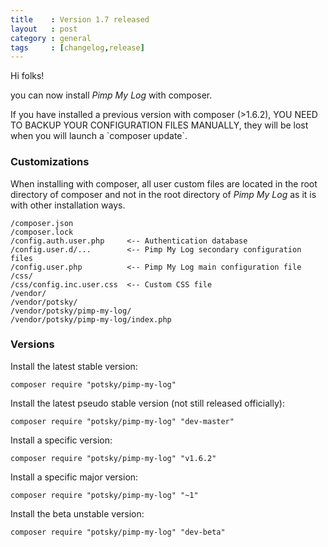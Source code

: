 ```yaml
---
title    : Version 1.7 released
layout   : post
category : general
tags     : [changelog,release]
---
```


Hi folks!

you can now install *Pimp My Log* with composer. 

<div class="alert alert-danger">If you have installed a previous version with composer (>1.6.2), YOU NEED TO BACKUP YOUR CONFIGURATION FILES MANUALLY, they will be lost when you will launch a `composer update`.</div>

<!--more-->

### Customizations

When installing with composer, all user custom files are located in the root directory of composer and not in the root directory of *Pimp My Log* as it is with other installation ways.

```
/composer.json
/composer.lock
/config.auth.user.php     <-- Authentication database
/config.user.d/...        <-- Pimp My Log secondary configuration files
/config.user.php          <-- Pimp My Log main configuration file
/css/
/css/config.inc.user.css  <-- Custom CSS file
/vendor/
/vendor/potsky/
/vendor/potsky/pimp-my-log/
/vendor/potsky/pimp-my-log/index.php
```

### Versions

Install the latest stable version:

```
composer require "potsky/pimp-my-log"
```

Install the latest pseudo stable version (not still released officially):

```
composer require "potsky/pimp-my-log" "dev-master"
```

Install a specific version:

```
composer require "potsky/pimp-my-log" "v1.6.2"
```

Install a specific major version:

```
composer require "potsky/pimp-my-log" "~1"
```

Install the beta unstable version:

```
composer require "potsky/pimp-my-log" "dev-beta"
```



<!--more-->

<div class="pmlversion pmlchangelog" data-version="1.7.0"></div>
<div class="pmlversion pmlchangelog" data-version="1.6.4"></div>
<div class="pmlversion pmlchangelog" data-version="1.6.3"></div>
<div class="pmlversion pmlchangelog" data-version="1.6.2"></div>

